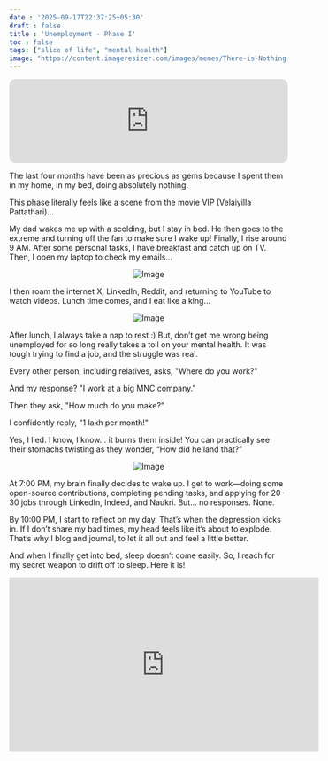 ```yaml
---
date : '2025-09-17T22:37:25+05:30'
draft : false
title : 'Unemployment - Phase I'
toc : false
tags: ["slice of life", "mental health"]
image: "https://content.imageresizer.com/images/memes/There-is-Nothing-We-Can-Do-meme-803pij.jpg"
---
```



<iframe data-testid="embed-iframe" style="border-radius:12px" src="https://open.spotify.com/embed/track/5vGzsfpKWggKf7xh1xj1iC?utm_source=generator" width="100%" height="152" frameBorder="0" allowfullscreen="" allow="autoplay; clipboard-write; encrypted-media; fullscreen; picture-in-picture" loading="lazy"></iframe>



The last four months have been as precious as gems because I spent them in my home, in my bed, doing absolutely nothing.

This phase literally feels like a scene from the movie VIP (Velaiyilla Pattathari)...

My dad wakes me up with a scolding, but I stay in bed. He then goes to the extreme and turning off the fan to make sure I wake up! Finally, I rise around 9 AM. After some personal tasks, I have breakfast and catch up on TV. Then, I open my laptop to check my emails...

<p align="center">
  <img src="https://encrypted-tbn0.gstatic.com/images?q=tbn:ANd9GcSMqn0HVznffEqvn-xcxZWx6mfAWRdfNtSaEA&s" alt="Image" />
</p>

I then roam the internet X, LinkedIn, Reddit, and returning to YouTube to watch videos. Lunch time comes, and I eat like a king...

<p align="center">
  <img src="https://i.imgflip.com/7mr1vi.jpg" alt="Image" />
</p>

After lunch, I always take a nap to rest :) But, don’t get me wrong being unemployed for so long really takes a toll on your mental health. It was tough trying to find a job, and the struggle was real.

Every other person, including relatives, asks, "Where do you work?"

And my response? "I work at a big MNC company."

Then they ask, "How much do you make?"

I confidently reply, "1 lakh per month!"

Yes, I lied. I know, I know... it burns them inside! You can practically see their stomachs twisting as they wonder, “How did he land that?”

<p align="center">
  <img src="https://i.imgflip.com/3q6gin.jpg" alt="Image" />
</p>

At 7:00 PM, my brain finally decides to wake up. I get to work—doing some open-source contributions, completing pending tasks, and applying for 20-30 jobs through LinkedIn, Indeed, and Naukri. But... no responses. None.

By 10:00 PM, I start to reflect on my day. That’s when the depression kicks in. If I don’t share my bad times, my head feels like it’s about to explode. That’s why I blog and journal, to let it all out and feel a little better.

And when I finally get into bed, sleep doesn’t come easily. So, I reach for my secret weapon to drift off to sleep. Here it is!

<p align="center">
<iframe width="560" height="315" src="https://www.youtube.com/embed/8vhbTdWqXgU?si=WUBqMCX0VEje84-n" title="YouTube video player" frameborder="0" allow="accelerometer; autoplay; clipboard-write; encrypted-media; gyroscope; picture-in-picture; web-share" referrerpolicy="strict-origin-when-cross-origin" allowfullscreen></iframe>
</p>    

<!-- Comment Section Configurations! -->
<script src="https://giscus.app/client.js"
        data-repo="mdxabu/mdxabu.github.io"
        data-repo-id="R_kgDOLs5FtQ"
        data-category="Blogs"
        data-category-id="DIC_kwDOLs5Ftc4CrYy-"
        data-mapping="pathname"
        data-strict="0"
        data-reactions-enabled="1"
        data-emit-metadata="0"
        data-input-position="top"
        data-theme="light_protanopia"
        data-lang="en"
        crossorigin="anonymous"
        async>
</script>


